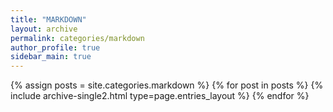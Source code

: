 ```yaml
---
title: "MARKDOWN"
layout: archive
permalink: categories/markdown
author_profile: true
sidebar_main: true
---
```



{% assign posts = site.categories.markdown %}
{% for post in posts %} {% include archive-single2.html type=page.entries_layout %} {% endfor %}
